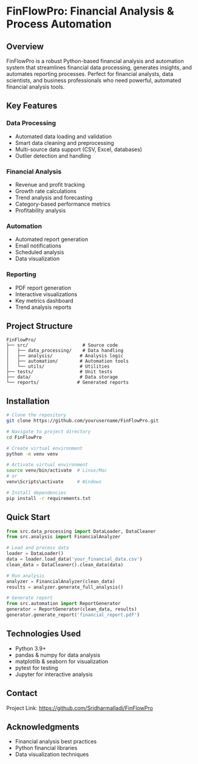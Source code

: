 # FinFlowPro: Financial Analysis & Process Automation

## Overview
FinFlowPro is a robust Python-based financial analysis and automation system that streamlines financial data processing, generates insights, and automates reporting processes. Perfect for financial analysts, data scientists, and business professionals who need powerful, automated financial analysis tools.

## Key Features

### Data Processing
- Automated data loading and validation
- Smart data cleaning and preprocessing
- Multi-source data support (CSV, Excel, databases)
- Outlier detection and handling

### Financial Analysis
- Revenue and profit tracking
- Growth rate calculations
- Trend analysis and forecasting
- Category-based performance metrics
- Profitability analysis

### Automation
- Automated report generation
- Email notifications
- Scheduled analysis
- Data visualization

### Reporting
- PDF report generation
- Interactive visualizations
- Key metrics dashboard
- Trend analysis reports

## Project Structure
```
FinFlowPro/
├── src/                    # Source code
│   ├── data_processing/    # Data handling
│   ├── analysis/          # Analysis logic
│   ├── automation/        # Automation tools
│   └── utils/             # Utilities
├── tests/                 # Unit tests
├── data/                  # Data storage
└── reports/              # Generated reports
```

## Installation

```bash
# Clone the repository
git clone https://github.com/yourusername/FinFlowPro.git

# Navigate to project directory
cd FinFlowPro

# Create virtual environment
python -m venv venv

# Activate virtual environment
source venv/bin/activate  # Linux/Mac
# or
venv\Scripts\activate     # Windows

# Install dependencies
pip install -r requirements.txt
```

## Quick Start

```python
from src.data_processing import DataLoader, DataCleaner
from src.analysis import FinancialAnalyzer

# Load and process data
loader = DataLoader()
data = loader.load_data('your_financial_data.csv')
clean_data = DataCleaner().clean_data(data)

# Run analysis
analyzer = FinancialAnalyzer(clean_data)
results = analyzer.generate_full_analysis()

# Generate report
from src.automation import ReportGenerator
generator = ReportGenerator(clean_data, results)
generator.generate_report('financial_report.pdf')
```


## Technologies Used
- Python 3.9+
- pandas & numpy for data analysis
- matplotlib & seaborn for visualization
- pytest for testing
- Jupyter for interactive analysis

## Contact
Project Link: https://github.com/Sridharmalladi/FinFlowPro

## Acknowledgments
- Financial analysis best practices
- Python financial libraries
- Data visualization techniques

